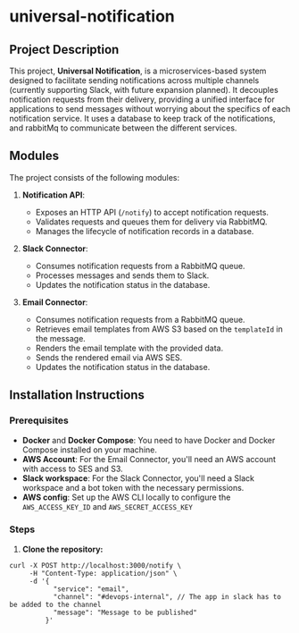 
# universal-notification

## Project Description

This project, **Universal Notification**, is a microservices-based system designed to facilitate sending notifications across multiple channels (currently supporting Slack, with future expansion planned). It decouples notification requests from their delivery, providing a unified interface for applications to send messages without worrying about the specifics of each notification service.
It uses a database to keep track of the notifications, and rabbitMq to communicate between the different services.

## Modules

The project consists of the following modules:

1.  **Notification API**:
    *   Exposes an HTTP API (`/notify`) to accept notification requests.
    *   Validates requests and queues them for delivery via RabbitMQ.
    *   Manages the lifecycle of notification records in a database.

2.  **Slack Connector**:
    *   Consumes notification requests from a RabbitMQ queue.
    *   Processes messages and sends them to Slack.
    *   Updates the notification status in the database.
3.  **Email Connector**:
    * Consumes notification requests from a RabbitMQ queue.
    * Retrieves email templates from AWS S3 based on the `templateId` in the message.
    * Renders the email template with the provided data.
    * Sends the rendered email via AWS SES.
    * Updates the notification status in the database.

## Installation Instructions

### Prerequisites

*   **Docker** and **Docker Compose**: You need to have Docker and Docker Compose installed on your machine.
*   **AWS Account**: For the Email Connector, you'll need an AWS account with access to SES and S3.
* **Slack workspace**: For the Slack Connector, you'll need a Slack workspace and a bot token with the necessary permissions.
* **AWS config**: Set up the AWS CLI locally to configure the `AWS_ACCESS_KEY_ID` and `AWS_SECRET_ACCESS_KEY`


### Steps

1.  **Clone the repository:**
    


```
curl -X POST http://localhost:3000/notify \
     -H "Content-Type: application/json" \
     -d '{
           "service": "email",
           "channel": "#devops-internal", // The app in slack has to be added to the channel 
           "message": "Message to be published"
         }'
```